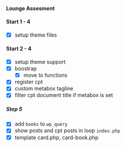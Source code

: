 #### Lounge Assesment

#### Start 1 - 4 
- [x] setup theme files

#### Start 2 - 4
- [x] setup theme support
- [x] boostrap 
  - [x] move to functions 
- [x] register cpt
- [x] custom metabox tagline
- [x] filter cpt document title if metabox is set

##### Step 5
- [x] add `books` to `wp_query`
- [x] show posts and cpt posts in loop `index.php`
- [x] template card.php, card-book.php